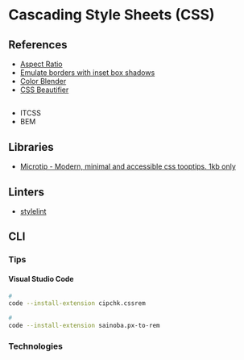 # Cascading Style Sheets (CSS)

<!--
https://www.linkedin.com/learning/advanced-css-media-queries/media-queries-aren-t-just-screen-size-queries
-->

## References

- [Aspect Ratio](https://www.w3schools.com/howto/howto_css_aspect_ratio.asp)
- [Emulate borders with inset box shadows](https://makandracards.com/makandra/12019-css-emulate-borders-with-inset-box-shadows)
- [Color Blender](https://meyerweb.com/eric/tools/color-blend/#:::hex)
- [CSS Beautifier](https://www.freeformatter.com/css-beautifier.html)

<!-- https://bennettfeely.com/clippy/ -->

##

- ITCSS
- BEM

## Libraries

- [Microtip - Modern, minimal and accessible css tooptips. 1kb only](https://microtip.now.sh/)

## Linters

- [stylelint](/stylelint.md)

## CLI

### Tips

#### Visual Studio Code

```sh
#
code --install-extension cipchk.cssrem

#
code --install-extension sainoba.px-to-rem
```

### Technologies

<!-- #### CSS Flexible Box Layout

TODO -->

<!-- #### CSS Grid

TODO -->

<!--
https://www.treinaweb.com.br/blog/flexbox-ou-css-grid/
https://imasters.com.br/css/adeus-flexbox-bem-vindo-css-grid-layout

-->

<!-- ##

###

| Weight | Name |
| --- | --- |
| 100 | Thin |
| 200 | Extra Light |
| 300 | Light |
| 400 | Regular |
| 450 | Book |
| 500 | Medium |
| 600 | Semi-bold |
| 700 | Bold |
| 800 | Black |
| 900 | Extra | -->
